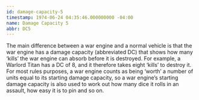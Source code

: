 ```yaml
---
id: damage-capacity-5
timestamp: 1974-06-24 04:35:46.000000000 -04:00
name: Damage Capacity 5
abbr: DC5
---
```

<p>The main difference between a war engine and a normal vehicle is that the war engine has a damage capacity (abbreviated DC) that shows how many &lsquo;kills&rsquo; the war engine can absorb before it is destroyed. For example, a Warlord Titan has a DC of 8, and it therefore takes eight &lsquo;kills&rsquo; to destroy it. For most rules purposes, a war engine counts as being &lsquo;worth&rsquo; a number of units equal to its starting damage capacity, so a war engine&rsquo;s starting damage capacity is also used to work out how many dice it rolls in an assault, how easy it is to pin and so on.</p>